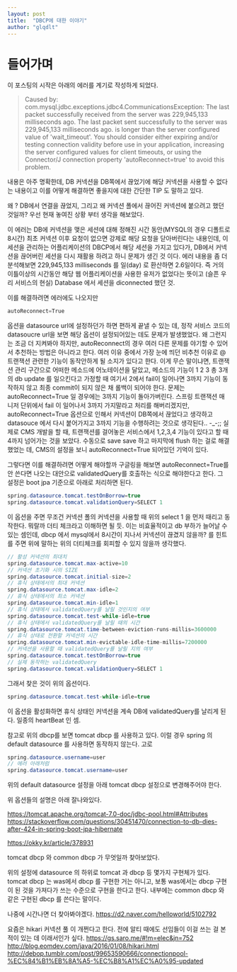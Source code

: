 ```yaml
---
layout: post
title:  "DBCP에 대한 이야기"
author: "glqdlt"
---
```



# 들어가며

이 포스팅의 시작은 아래의 에러를 계기로 작성하게 되었다.


> Caused by: com.mysql.jdbc.exceptions.jdbc4.CommunicationsException: The last packet successfully received from the server was 229,945,133 milliseconds ago.  The last packet sent successfully to the server was 229,945,133 milliseconds ago. is longer than the server configured value of 'wait_timeout'. You should consider either expiring and/or testing connection validity before use in your application, increasing the server configured values for client timeouts, or using the Connector/J connection property 'autoReconnect=true' to avoid this problem.

내용은 아주 명확한데, DB 커넥션을 DB쪽에서 끊었기에 해당 커넥션을 사용할 수 없다는 내용이고 이를 어떻게 해결하면 좋을지에 대한 간단한 TIP 도 말하고 있다.

왜 ? DB에서 연결을 끊었지, 그리고 왜 커넥션 폴에서 끊어진 커넥션에 붙으려고 했던 것일까?
우선 현재 놓여진 상황 부터 생각을 해보았다.

이 에러는 DB에 커넥션을 맺은 세션에 대해 정해진 시간 동안(MYSQL의 경우 디폴트로 8시간) 최초 커넥션 이후 요청이 없으면 강제로 해당 요청을 닫아버린다는 내용인데, 이 세션을 관리하는 어플리케이션의 DBCP에서 해당 세션을 가지고 있다가, DB에서 커넥션을 끊어버린 세션을 다시 재활용 하려고 하니 문제가 생긴 것 이다. 에러 내용을 좀 더 분석해보면 229,945,133 milliseconds 를 일(day) 로 환산하면 2.6일이다. 즉 거의 이틀이상의 시간동안 해당 웹 어플리케이션을 사용한 유저가 없었다는 뜻이고 (슬픈 우리 서비스의 현실) Database 에서 세션을 diconnected 했던 것.


이를 해결하려면 에러에도 나오지만 
```java
autoReconnect=True 
```
옵션을 datasource url에 설정하던가 하면 편하게 끝낼 수 있는 데, 정작 서비스 코드의 datasoucre url을 보면 해당 옵션이 설정되어있는 데도 문제가 발생했었다. 왜 그런지는 조금 더 지켜봐야 하지만, autoReconnect의 경우 여러 다른 문제를 야기할 수 있어서 추천하는 방법은 아니라고 한다.
여러 이유 중에서 가장 눈에 띄던 비추천 이유로 @트랜잭션 관련한 기능이 동작안하게 될 소지가 있다고 한다.
이게 무슨 말이냐면, 트랜잭션 관리 구간으로 어떠한 메소드에 어노테이션을 달았고, 메소드의 기능이 1 2 3 총 3개의 db update 를 일으킨다고 가정할 때
여기서 2에서 fail이 일어나면 3까지 기능이 동작하지 않고 최종 commit이 되지 않은 채 롤백이 되어야 한다.
문제는 autoReconnect=True 일 경우에는 3까지 기능이 돌아가버린다. 
스프링 트랜잭션 매니저 단위에서 fail 이 일어나서 3까지 가지말라고 처리를 해버리겠지만,
autoReconnect=True 옵션으로 인해서 커넥션이 DB쪽에서 끊었다고 생각하고 datasouce 에서 다시 붙어가지고 3까지 기능을 수행하려는 것으로 생각된다.. -_-;;
실제로 CMS 개발을 할 때, 트랜잭션를 걸어놓은 서비스에서 1,2,3,4 기능이 있다고 할 때 4까지 넘어가는 것을 보았다.
수동으로 save save 하고 마지막에 flush 하는 걸로 해결했었는 데, CMS의 설정을 보니 autoReconnect=True 되어있던 기억이 있다.

그렇다면 이를 해결하려면 어떻게 해야할까
구글링을 해보면 autoReconnect=True를 안 쓴다면 나오는 대안으로 validatedQuery를 호출하는 식으로 해야한다고 한다.
그 설정은 boot jpa 기준으로 아래로 처리하면 된다.



```java
spring.datasource.tomcat.testOnBorrow=true   
spring.datasource.tomcat.validationQuery=SELECT 1      
```
이 옵션을 주면 무조건 커넥션 폴의 커넥션을 사용할 때 위의 select 1 을 먼저 때리고 동작한다. 뭐랄까 더티 체크라고 이해하면 될 듯.
이는 비효율적이고 db 부하가 늘어날 수 있는 셈인데, dbcp 에서 mysql에서 8시간이 지나서 커넥션이 끊겼지 않을까? 를 힌트를 주면 위에 말하는 위의 더티체크를 회피할 수 있지 않을까 생각했다.

```java
// 활성 커넥션의 최대치
spring.datasource.tomcat.max-active=10  
// 커넥션 초기화 시의 SIZE
spring.datasource.tomcat.initial-size=2 
// 휴식 상태에서의 최대 커넥션
spring.datasource.tomcat.max-idle=2        
// 휴식 상태에서의 최소 커넥션
spring.datasource.tomcat.min-idle=1        
// 휴식 상태에서 validatedQuery를 날릴 것인지의 여부
spring.datasource.tomcat.test-while-idle=true    
// 휴식 상태에서 validatedQuery를 날릴 때의 시간
spring.datasource.tomcat.time-between-eviction-runs-millis=3600000    
// 휴식 상태로 전환할 커넥션의 시간
spring.datasource.tomcat.min-evictable-idle-time-millis=7200000    
// 커넥션을 사용할 때 validatedQuery를 날릴 지의 여부
spring.datasource.tomcat.testOnBorrow=true        
// 실제 동작하는 validatedQuery
spring.datasource.tomcat.validationQuery=SELECT 1 
```

그래서 찾은 것이 위의 옵션이다.
```java
spring.datasource.tomcat.test-while-idle=true    
```
이 옵션을 활성화하면 휴식 상태인 커넥션을 계속 DB에 validatedQuery를 날리게 된다. 일종의 heartBeat 인 셈.

참고로 위의 dbcp를 보면 tomcat dbcp 를 사용하고 있다.
이럴 경우 spring 의 default datasource 를 사용하면 동작하지 않는다.
고로

````java
spring.datasource.username=user
// 에러 아래처럼
spring.datasource.tomcat.username=user
````
위의 default datasource 설정을 아래 tomcat dbcp 설정으로 변경해주어야 한다.

위 옵션들의 설명은 아래 잘나와있다.

https://tomcat.apache.org/tomcat-7.0-doc/jdbc-pool.html#Attributes
https://stackoverflow.com/questions/30451470/connection-to-db-dies-after-424-in-spring-boot-jpa-hibernate







https://okky.kr/article/378931




tomcat dbcp 와 common dbcp 가 무엇일까 찾아보았다.

위의 설정에 datasource 의 하위로 tomcat 과 dbcp 등 몇가지 구현체가 있다.
tomcat dbcp 는 was에서 dbcp 를 구현한 거는 아니고, 보통 was에서는 dbcp 구현이 된 것을 가져다가 쓰는 수준으로 구현을 한다고 한다.
내부에는 common dbcp 와 같은 구현된 dbcp 를 쓴다는 말이다.

나중에 시간나면 더 찾아봐야겠다.
https://d2.naver.com/helloworld/5102792

요즘은 hikari 커넥션 풀 이 개쩐다고 한다.
전에 알티 때에도 선임들이 이걸 쓰는 걸 본적이 있는 데 이래서인가 싶다.
https://gs.saro.me/#!m=elec&jn=752
http://blog.eomdev.com/java/2016/01/08/hikari.html
http://debop.tumblr.com/post/99653590666/connectionpool-%EC%84%B1%EB%8A%A5-%EC%B8%A1%EC%A0%95-updated


